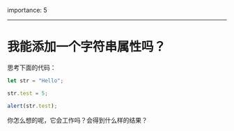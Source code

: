 importance: 5

---

# 我能添加一个字符串属性吗？


思考下面的代码：

```js
let str = "Hello";

str.test = 5;

alert(str.test);
```

你怎么想的呢，它会工作吗？会得到什么样的结果？
